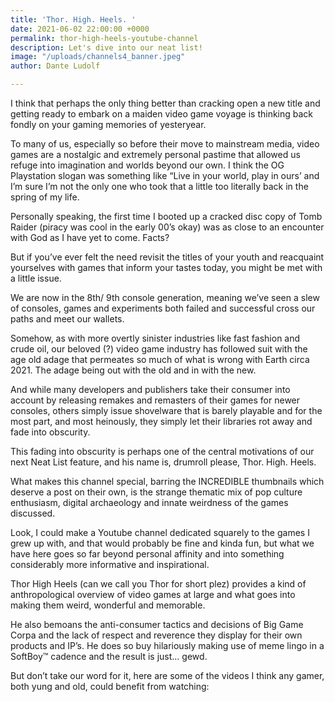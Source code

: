 ```yaml
---
title: 'Thor. High. Heels. '
date: 2021-06-02 22:00:00 +0000
permalink: thor-high-heels-youtube-channel
description: Let's dive into our neat list!
image: "/uploads/channels4_banner.jpeg"
author: Dante Ludolf

---
```


I think that perhaps the only thing better than cracking open a new title and getting ready to embark on a maiden video game voyage is thinking back fondly on your gaming memories of yesteryear.

To many of us, especially so before their move to mainstream media, video games are a nostalgic and extremely personal pastime that allowed us refuge into imagination and worlds beyond our own. I think the OG Playstation slogan was something like “Live in your world, play in ours’ and I’m sure I’m not the only one who took that a little too literally back in the spring of my life.

Personally speaking, the first time I booted up a cracked disc copy of Tomb Raider (piracy was cool in the early 00’s okay) was as close to an encounter with God as I have yet to come. Facts?

But if you’ve ever felt the need revisit the titles of your youth and reacquaint yourselves with games that inform your tastes today, you might be met with a little issue.

We are now in the 8th/ 9th console generation, meaning we’ve seen a slew of consoles, games and experiments both failed and successful cross our paths and meet our wallets.

Somehow, as with more overtly sinister industries like fast fashion and crude oil, our beloved (?) video game industry has followed suit with the age old adage that permeates so much of what is wrong with Earth circa 2021. The adage being out with the old and in with the new.

And while many developers and publishers take their consumer into account by releasing remakes and remasters of their games for newer consoles, others simply issue shovelware that is barely playable and for the most part, and most heinously, they simply let their libraries rot away and fade into obscurity.

This fading into obscurity is perhaps one of the central motivations of our next Neat List feature, and his name is, drumroll please, Thor. High. Heels.

What makes this channel special, barring the INCREDIBLE thumbnails which deserve a post on their own, is the strange thematic mix of pop culture enthusiasm, digital archaeology and innate weirdness of the games discussed.

Look, I could make a Youtube channel dedicated squarely to the games I grew up with, and that would probably be fine and kinda fun, but what we have here goes so far beyond personal affinity and into something considerably more informative and inspirational.

Thor High Heels (can we call you Thor for short plez) provides a kind of anthropological overview of video games at large and what goes into making them weird, wonderful and memorable.

He also bemoans the anti-consumer tactics and decisions of Big Game Corpa and the lack of respect and reverence they display for their own products and IP’s. He does so buy hilariously making use of meme lingo in a SoftBoy™ cadence and the result is just… gewd.

But don’t take our word for it, here are some of the videos I think any gamer, both yung and old, could benefit from watching: